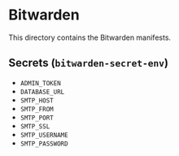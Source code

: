 # Bitwarden
This directory contains the Bitwarden manifests.

## Secrets (`bitwarden-secret-env`)
- `ADMIN_TOKEN`
- `DATABASE_URL`
- `SMTP_HOST`
- `SMTP_FROM`
- `SMTP_PORT`
- `SMTP_SSL`
- `SMTP_USERNAME`
- `SMTP_PASSWORD`
